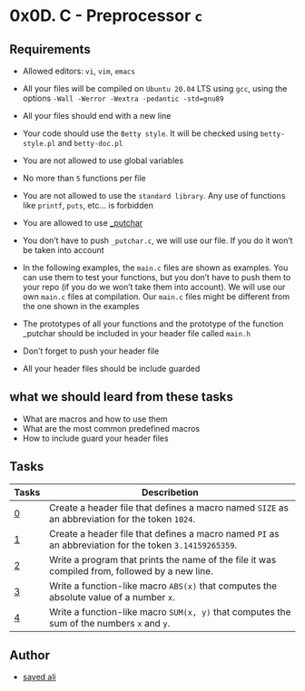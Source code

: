 # 0x0D. C - Preprocessor `c`

## Requirements

* Allowed editors: `vi`, `vim`, `emacs`

* All your files will be compiled on `Ubuntu 20.04` LTS using `gcc`, using the options `-Wall -Werror -Wextra -pedantic -std=gnu89`

* All your files should end with a new line

* Your code should use the `Betty style`. It will be checked using `betty-style.pl` and `betty-doc.pl`

* You are not allowed to use global variables

* No more than `5` functions per file

* You are not allowed to use the `standard library`. Any use of functions like `printf`, `puts`, etc… is forbidden

* You are allowed to use [_putchar](https://github.com/holbertonschool/_putchar.c/blob/master/_putchar.c)

* You don’t have to push `_putchar.c`, we will use our file. If you do it won’t be taken into account

* In the following examples, the `main.c` files are shown as examples. You can use them to test your functions, but you don’t have to push them to your repo (if you do we won’t take them into account). We will use our own `main.c` files at compilation. Our `main.c` files might be different from the one shown in the examples

* The prototypes of all your functions and the prototype of the function _putchar should be included in your header file called `main.h`

* Don’t forget to push your header file

* All your header files should be include guarded

## what we should leard from these tasks

* What are macros and how to use them
* What are the most common predefined macros
* How to include guard your header files

## Tasks

| Tasks | Describetion |
| --- | --- |
| [0](/0x0D-preprocessor/0-object_like_macro.h) | Create a header file that defines a macro named `SIZE` as an abbreviation for the token `1024`. |
| [1](/0x0D-preprocessor/1-pi.h) | Create a header file that defines a macro named `PI` as an abbreviation for the token `3.14159265359`. |
| [2](/0x0D-preprocessor/2-main.c) | Write a program that prints the name of the file it was compiled from, followed by a new line. |
| [3](/0x0D-preprocessor/3-function_like_macro.h) | Write a function-like macro `ABS(x)` that computes the absolute value of a number `x`. |
| [4](/0x0D-preprocessor/4-sum.h) | Write a function-like macro `SUM(x, y)` that computes the sum of the numbers `x` and `y`. |

## Author

* [sayed ali](https://github.com/sayedali1)
